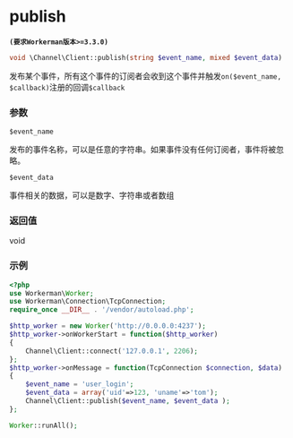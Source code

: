 # publish
**``` (要求Workerman版本>=3.3.0) ```**

```php
void \Channel\Client::publish(string $event_name, mixed $event_data)
```
发布某个事件，所有这个事件的订阅者会收到这个事件并触发```on($event_name, $callback)```注册的回调```$callback```

### 参数
 ``` $event_name ```

发布的事件名称，可以是任意的字符串。如果事件没有任何订阅者，事件将被忽略。

 ``` $event_data ```

事件相关的数据，可以是数字、字符串或者数组

### 返回值
void



### 示例
```php
<?php
use Workerman\Worker;
use Workerman\Connection\TcpConnection;
require_once __DIR__ . '/vendor/autoload.php';

$http_worker = new Worker('http://0.0.0.0:4237');
$http_worker->onWorkerStart = function($http_worker)
{
    Channel\Client::connect('127.0.0.1', 2206);
};
$http_worker->onMessage = function(TcpConnection $connection, $data)
{
    $event_name = 'user_login';
    $event_data = array('uid'=>123, 'uname'=>'tom');
    Channel\Client::publish($event_name, $event_data );
};

Worker::runAll();
```
